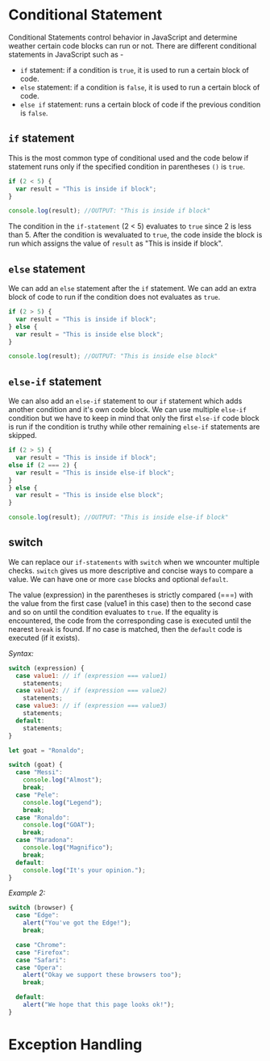 # Conditional Statement

Conditional Statements control behavior in JavaScript and determine weather certain code blocks can run or not. There are different conditional statements in JavaScript such as -

- `if` statement: if a condition is `true`, it is used to run a certain block of code.
- `else` statement: if a condition is `false`, it is used to run a certain block of code.
- `else if` statement: runs a certain block of code if the previous condition is `false`.

## `if` statement

This is the most common type of conditional used and the code below if statement runs only if the specified condition in parentheses `()` is `true`.

```js
if (2 < 5) {
  var result = "This is inside if block";
}

console.log(result); //OUTPUT: "This is inside if block"
```

The condition in the `if-statement` (2 < 5) evaluates to `true` since 2 is less than 5. After the condition is wevaluated to `true`, the code inside the block is run which assigns the value of `result` as "This is inside if block".

## `else` statement

We can add an `else` statement after the `if` statement. We can add an extra block of code to run if the condition does not evaluates as `true`.

```js
if (2 > 5) {
  var result = "This is inside if block";
} else {
  var result = "This is inside else block";
}

console.log(result); //OUTPUT: "This is inside else block"
```

## `else-if` statement

We can also add an `else-if` statement to our `if` statement which adds another condition and it's own code block. We can use multiple `else-if` condition but we have to keep in mind that only the first `else-if` code block is run if the condition is truthy while other remaining `else-if` statements are skipped.

```js
if (2 > 5) {
  var result = "This is inside if block";
else if (2 === 2) {
  var result = "This is inside else-if block";
}
} else {
  var result = "This is inside else block";
}

console.log(result); //OUTPUT: "This is inside else-if block"
```

## switch

We can replace our `if-statements` with `switch` when we wncounter multiple checks. `switch` gives us more descriptive and concise ways to compare a value. We can have one or more `case` blocks and optional `default`.

The value (expression) in the parentheses is strictly compared (===) with the value from the first case (value1 in this case) then to the second case and so on until the condition evaluates to `true`. If the equality is encountered, the code from the corresponding case is executed until the nearest `break` is found. If no case is matched, then the `default` code is executed (if it exists).

_Syntax:_

```js
switch (expression) {
  case value1: // if (expression === value1)
    statements;
  case value2: // if (expression === value2)
    statements;
  case value3: // if (expression === value3)
    statements;
  default:
    statements;
}
```

```js
let goat = "Ronaldo";

switch (goat) {
  case "Messi":
    console.log("Almost");
    break;
  case "Pele":
    console.log("Legend");
    break;
  case "Ronaldo":
    console.log("GOAT");
    break;
  case "Maradona":
    console.log("Magnifico");
    break;
  default:
    console.log("It's your opinion.");
}
```

_Example 2:_

```js
switch (browser) {
  case "Edge":
    alert("You've got the Edge!");
    break;

  case "Chrome":
  case "Firefox":
  case "Safari":
  case "Opera":
    alert("Okay we support these browsers too");
    break;

  default:
    alert("We hope that this page looks ok!");
}
```

# Exception Handling
